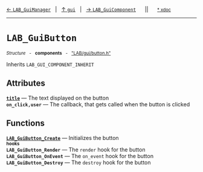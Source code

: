 [&#8592; `LAB_GuiManager`](LAB--gui--lab_guimanager.md)&nbsp;&nbsp;&nbsp;|&nbsp;&nbsp;&nbsp;[&#8593; `gui`](LAB--gui.md)&nbsp;&nbsp;&nbsp;|&nbsp;&nbsp;&nbsp;[&#8594; `LAB_GuiComponent`](LAB--gui--lab_guicomponent.md)&nbsp;&nbsp;&nbsp;&nbsp;&nbsp;&nbsp;||&nbsp;&nbsp;&nbsp;&nbsp;&nbsp;&nbsp;<small>[\* xdoc](../xdoc/LAB/gui.xmd#L50)</small>
***

# `LAB_GuiButton`
<small>*Structure* &nbsp; - &nbsp; **components** &nbsp; - &nbsp; ["LAB/gui/button.h"](../include/LAB/gui/button.h)</small>  

Inherits `LAB_GUI_COMPONENT_INHERIT`

## Attributes
**[`title`](LAB--gui--lab_guibutton--title.md)** &#8213; The text displayed on the button  
**`on_click,user`** &#8213; The callback, that gets called when the button is clicked  
## Functions
**[`LAB_GuiButton_Create`](LAB--gui--lab_guibutton--lab_guibutton_create.md)** &#8213; Initializes the button  
<small>**hooks**</small>  
**`LAB_GuiButton_Render`** &#8213; The `render` hook for the button  
**`LAB_GuiButton_OnEvent`** &#8213; The `on_event` hook for the button  
**`LAB_GuiButton_Destroy`** &#8213; The `destroy` hook for the button  
